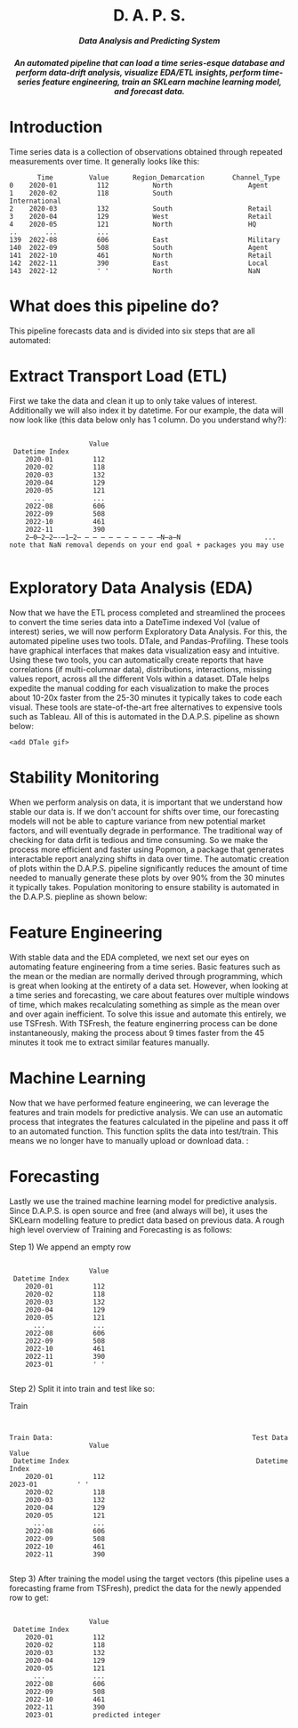 <H1 align="center">
    D. A. P. S.
</H1>


<H5 align="center">
    Data Analysis and Predicting System
</H5>

<H5 align="center">
     An automated pipeline that can load a time series-esque database and perform data-drift analysis, visualize EDA/ETL insights, perform
time-series feature engineering, train an SKLearn machine learning model, and forecast data.
</H5>

# Introduction 

Time series data is a collection of observations obtained through repeated measurements over time. It generally looks like this:
```
       Time         Value      Region_Demarcation       Channel_Type
0    2020-01          112           North                   Agent
1    2020-02          118           South                   International
2    2020-03          132           South                   Retail
3    2020-04          129           West                    Retail
4    2020-05          121           North                   HQ
..       ...          ...
139  2022-08          606           East                    Military
140  2022-09          508           South                   Agent
141  2022-10          461           North                   Retail
142  2022-11          390           East                    Local
143  2022-12          ' '           North                   NaN

```

# What does this pipeline do?
This pipeline forecasts data and is divided into six steps that are all automated:

# Extract Transport Load (ETL)  

First we take the data and clean it up to only take values of interest. Additionally we will also index it by datetime. For our example, the data will now look like (this data below only has 1 column. Do you understand why?):
<pre>
<code>
                    Value 
 Datetime Index       
    2020-01          112  
    2020-02          118  
    2020-03          132  
    2020-04          129  
    2020-05          121  
      ...            ...
    2022-08          606  
    2022-09          508  
    2022-10          461  
    2022-11          390  
    2̶0̶2̶2̶-̶1̶2̶ ̶ ̶ ̶ ̶ ̶ ̶ ̶ ̶ ̶ ̶N̶a̶N                     ... note that NaN removal depends on your end goal + packages you may use
    </code>
</pre>
    

# Exploratory Data Analysis (EDA)  

Now that we have the ETL process completed and streamlined the procees to convert the time series data into a DateTime indexed VoI (value of interest) series, we will now perform Exploratory Data Analysis. For this, the automated pipeline uses two tools. DTale, and Pandas-Profiling. These tools have graphical interfaces that makes data visualization easy and intuitive. Using these two tools, you can automatically create reports that have correlations (if multi-columnar data), distributions, interactions, missing values report, across all the different VoIs within a dataset. DTale helps expedite the manual codding for each visualization to make the proces about 10-20x faster from the 25-30 minutes it typically takes to code each visual. These tools are state-of-the-art free alternatives to expensive tools such as Tableau. All of this is automated in the D.A.P.S. pipeline as shown below:
    
    <add DTale gif>
    
    

# Stability Monitoring  
When we perform analysis on data, it is important that we understand how stable our data is. If we don't account for shifts over time, our forecasting models will not be able to capture variance from new potential market factors, and will eventually degrade in performance. The traditional way of checking for data drfit is tedious and time consuming. So we make the process more efficient and faster using Popmon, a package that generates interactable report analyzing shifts in data over time. The automatic creation of plots within the D.A.P.S. pipeline significantly reduces the amount of time needed to manually generate these plots by over 90% from the 30 minutes it typically takes. Population monitoring to ensure stability is automated in the D.A.P.S. piepline as shown below:
    <add Popmon gif here>

    
# Feature Engineering 
With stable data and the EDA completed, we next set our eyes on automating feature engineering from a time series. Basic features such as the mean or the median are normally derived through programming, which is great when looking at the entirety of a data set. However, when looking at a time series and forecasting, we care about features over multiple windows of time, which makes recalculating something as simple as the mean over and over again inefficient. To solve this issue and automate this entirely, we use TSFresh. With TSFresh, the feature enginerring process can be done instantaneously, making the process about 9 times faster from the 45 minutes it took me to extract similar features manually.
    <add TSFresh Gif>

        
        
# Machine Learning

        
Now that we have performed feature engineering, we can leverage the features and train models for predictive analysis. We can use an automatic process that integrates the features calculated in the pipeline and pass it off to an automated function. This function splits the data into test/train. This means we no longer have to manually upload or download data.  :
 <add machine learning gif>
    
# Forecasting 
Lastly we use the trained machine learning model for predictive analysis. Since D.A.P.S. is open source and free (and always will be), it uses the SKLearn modelling feature to predict data based on previous data. A rough high level overview of Training and Forecasting is as follows:

Step 1)  We append an empty row
      
      
<pre>
<code>
                    Value 
 Datetime Index       
    2020-01          112  
    2020-02          118  
    2020-03          132  
    2020-04          129  
    2020-05          121  
      ...            ...
    2022-08          606  
    2022-09          508  
    2022-10          461  
    2022-11          390  
    2023-01          ' '
    </code>
</pre>
      
      
Step 2) Split it into train and test like so:
      
Train
      
<pre>
<code>

Train Data:                                                  Test Data
                    Value                                                         Value 
 Datetime Index                                               Datetime Index
    2020-01          112                                          2023-01          ' '
    2020-02          118  
    2020-03          132  
    2020-04          129  
    2020-05          121  
      ...            ...
    2022-08          606  
    2022-09          508  
    2022-10          461  
    2022-11          390  
    </code>
</pre>



Step 3) After training the model using the target vectors (this pipeline uses a forecasting frame from TSFresh), predict the data for the newly appended row to get:
      
<pre>
<code>
                    Value 
 Datetime Index       
    2020-01          112  
    2020-02          118  
    2020-03          132  
    2020-04          129  
    2020-05          121  
      ...            ...
    2022-08          606  
    2022-09          508  
    2022-10          461  
    2022-11          390  
    2023-01          predicted integer
    </code>
</pre>

